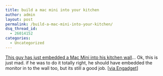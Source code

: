 ```yaml
---
title: build a mac mini into your kitchen
author: admin
layout: post
permalink: /build-a-mac-mini-into-your-kitchen/
dsq_thread_id:
  - 26014152
categories:
  - Uncategorized
---
```

[This guy has just embedded a Mac Mini into his kitchen wall][1]&#8230; Ok, this is just mad. if he was to do it totally right, he should have embedded the monitor in to the wall too, but its still a good job. [[via Engadget][2]]

 [1]: http://www.caffeine-junkies.com/?mode=articles&page=article&id=7&sort=2
 [2]: http://www.engadget.com/2005/12/22/ikitchen-mac-mini-mod/
